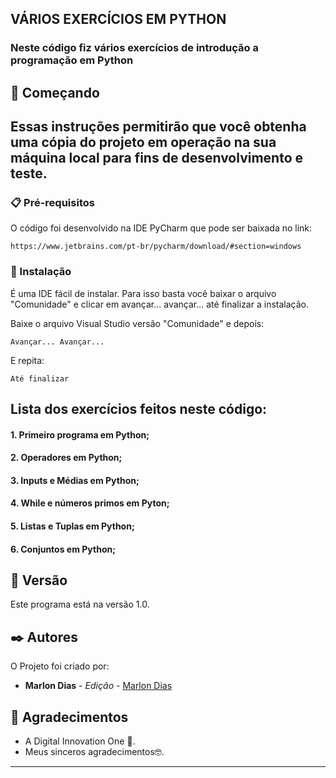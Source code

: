## VÁRIOS EXERCÍCIOS EM PYTHON

### Neste código fiz vários exercícios de introdução a programação em Python

## 🚀 Começando

## Essas instruções permitirão que você obtenha uma cópia do projeto em operação na sua máquina local para fins de desenvolvimento e teste.



### 📋 Pré-requisitos

O código foi desenvolvido na IDE PyCharm que pode ser baixada no link:

```
https://www.jetbrains.com/pt-br/pycharm/download/#section=windows
```

### 🔧 Instalação

É uma IDE fácil de instalar. Para isso basta você baixar o arquivo "Comunidade" e clicar em avançar... avançar... até finalizar a instalação.

Baixe o arquivo Visual Studio versão "Comunidade" e depois:

```
Avançar... Avançar...
```

E repita:

```
Até finalizar
```

## Lista dos exercícios feitos neste código:

#### 1. Primeiro programa em Python;
#### 2. Operadores em Python;
#### 3. Inputs e Médias em Python;
#### 4. While e números primos em Pyton;
#### 5. Listas e Tuplas em Python;
#### 6. Conjuntos em Python;



## 📌 Versão

Este programa está na versão 1.0. 

## ✒️ Autores

O Projeto foi criado por:


* **Marlon Dias** - *Edição* - [Marlon Dias](https://github.com/MarlonHDC)

  

## 🎁 Agradecimentos

* A Digital Innovation One 📢.
* Meus sinceros agradecimentos🤓.


---